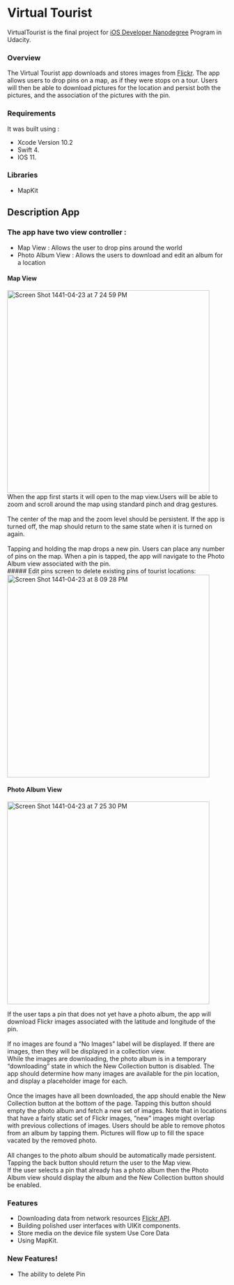 # Virtual Tourist
VirtualTourist is the final project for [iOS Developer Nanodegree](https://www.udacity.com/course/ios-developer-nanodegree--nd003) Program in Udacity.
### Overview
The Virtual Tourist app downloads and stores images from [Flickr](https://www.flickr.com). The app allows users to drop pins on a map, as if they were stops on a tour. Users will then be able to download pictures for the location and persist both the pictures, and the association of the pictures with the pin.
### Requirements
It was built using :
- Xcode Version 10.2 
- Swift 4.
 - IOS 11.
 ### Libraries
 - MapKit
 ## Description App 
 ### The app have two view controller :
- Map View : Allows the user to drop pins around the world
- Photo Album View : Allows the users to download and edit an album for a location
#### Map View 
 <img width="464" alt="Screen Shot 1441-04-23 at 7 24 59 PM" src="https://user-images.githubusercontent.com/47195049/71269205-cd36b000-235f-11ea-84c7-073faf0ded46.png">
 When the app first starts it will open to the map view.Users will be able to zoom and scroll around the map using standard pinch and drag gestures.<br/><br/> 
The center of the map and the zoom level should be persistent. If the app is turned off, the map should return to the same state when it is turned on again.<br/><br/>
Tapping and holding the map drops a new pin. Users can place any number of pins on the map.
When a pin is tapped, the app will navigate to the Photo Album view associated with the pin.<br/>
##### Edit pins screen to delete existing pins of tourist locations:
<img width="464" alt="Screen Shot 1441-04-23 at 8 09 28 PM" src="https://user-images.githubusercontent.com/47195049/71272820-c2cae500-2364-11ea-8934-313d7682257e.png">

#### Photo Album View 
<img width="464" alt="Screen Shot 1441-04-23 at 7 25 30 PM" src="https://user-images.githubusercontent.com/47195049/71270439-9f9f3600-2362-11ea-9bf4-0f085b1ad0fd.png"><br/>

If the user taps a pin that does not yet have a photo album, the app will download Flickr images associated with the latitude and longitude of the pin.<br/><br/>
If no images are found a “No Images” label will be displayed.
If there are images, then they will be displayed in a collection view.<br/>
While the images are downloading, the photo album is in a temporary “downloading” state in which the New Collection button is disabled. The app should determine how many images are available for the pin location, and display a placeholder image for each.<br/><br/>
Once the images have all been downloaded, the app should enable the New
Collection button at the bottom of the
page. Tapping this button should empty the photo album and fetch a new set of images. Note that in locations that have a fairly static set of Flickr images, “new” images might overlap with previous collections of images.
Users should be able to remove photos from an album by tapping them. Pictures will flow up to fill the space vacated by the removed photo.<br/><br/>
All changes to the photo album should be automatically made persistent.
Tapping the back button should return the user to the Map view.<br/>
If the user selects a pin that already has a photo album then the Photo Album view should display the album and the New Collection button should be enabled.
 
### Features
  - Downloading data from network resources [Flickr API](https://www.flickr.com/services/api/).
 - Building polished user interfaces with UIKit components.
- Store media on the device file system Use Core Data
 - Using MapKit.
### New Features!

  - The ability to delete Pin
  
